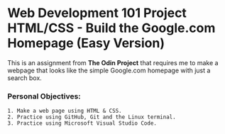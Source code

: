 # Web Development 101 Project HTML/CSS - Build the Google.com Homepage (Easy Version)

This is an assignment from **The Odin Project** that requires me to make a webpage that looks like the simple Google.com homepage with just a search box.
    
### Personal Objectives:     
    1. Make a web page using HTML & CSS.
    2. Practice using GitHub, Git and the Linux terminal.
    3. Practice using Microsoft Visual Studio Code.